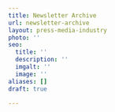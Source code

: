 ```yaml
---
title: Newsletter Archive
url: newsletter-archive
layout: press-media-industry
photo: ''
seo:
  title: ''
  description: ''
  imgalt: ''
  image: ''
aliases: []
draft: true

---
```

